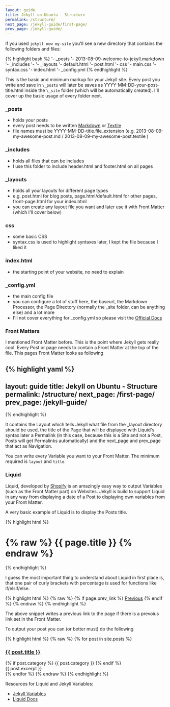 ```yaml
---
layout: guide
title: Jekyll on Ubuntu - Structure
permalink: /structure/
next_page: /jekyll-guide/first-page/
prev_page: /jekyll-guide/
---
```


If you used `jekyll new my-site` you'll see a new directory that contains the following folders and files:

{% highlight bash %}
'- \_posts
	'- 2013-08-09-welcome-to-jekyll.markdown 
'- \_includes
	'-
'- \_layouts
	'- default.html
	'- post.html
'- css
	'- main.css
	'- syntax.css
'- index.html
'- \_config.yml 
{% endhighlight %}

This is the basic and minimum markup for your Jekyll site. Every post you write and save in `\_posts` will later be saves as YYYY-MM-DD-your-post-title.html inside the `\_site` folder (which will be automatically created). I'll cover up the basic usage of every folder next.


### \_posts
- holds your posts
- every post needs to be written [Markdown](http://daringfireball.net/projects/markdown/) or [Textile](http://redcloth.org/textile)
- file names must be YYYY-MM-DD-title.file_extension (e.g. 2013-08-09-my-awesome-post.md / 2013-08-09-my-awesome-post.textile )


### \_includes
- holds all files that can be includes
- I use this folder to include header.html and footer.html on all pages


### \_layouts
- holds all your layouts for different page types
- e.g. post.html for blog posts, page.html/default.html for other pages, front-page.html for your index.html
- you can create any layout file you want and later use it with Front Matter (which I'll cover below)


### css
- some basic CSS
- syntax.css is used to highlight syntaxes later, I kept the file because I liked it


### index.html
- the starting point of your website, no need to explain


### \_config.yml
- the main config file
- you can configure a lot of stuff here, the baseurl, the Markdown Processor, the Page Directory (normally the \_site folder, can be anything else) and a lot more
- I'll not cover everything for \_config.yml so please visit the [Official Docs](http://jekyllrb.com/docs/configuration/)

### Front Matters

I mentioned Front Matter before. This is the point where Jekyll gets really cool. Every Post or page needs to contain a Front Matter at the top of the file. This pages Front Matter looks as following

{% highlight yaml %}
---
layout: guide
title: Jekyll on Ubuntu - Structure
permalink: /structure/
next_page: /first-page/
prev_page: /jekyll-guide/
---
{% endhighlight %}

It contains the Layout which tells Jekyll what file from the \_layout directory should be used, the title of the Page that will be displayed with Liquid's syntax later a Permalink (in this case, because this is a Site and not a Post, Posts will get Permalinks automatically) and the next_page and prev_page that act as Navigation.

You can write every Variable you want to your Front Matter. The minimum required is `layout` and `title`.

### Liquid

Liquid, developed by [Shopify](http://wiki.shopify.com/Liquid) is an amazingly easy way to output Variables (such as the Front Matter part) on Websites. Jekyll is build to support Liquid in any way from displaying a date of a Post to displaying own variables from your Front Matter.

A very basic example of Liquid is to display the Posts title.

{% highlight html %}
<h1> {% raw %} {{ page.title }} {% endraw %} </h1>
{% endhighlight %}

I guess the most important thing to understand about Liquid in first place is, that one pair of curly brackets with percentage is used for functions like if/elsif/else. 

{% highlight html %}
{% raw %} {% if page.prev_link %} <a href="{ { page.prev_link } }">Previous</a> {% endif %} {% endraw %}
{% endhighlight %}

The above snippet writes a previous link to the page if there is a prevoius link set in the Front Matter.

To output your post you can (or better must) do the following

{% highlight html %}
{% raw %}
{% for post in site.posts %}
<article class="single-post">
    <h3><a href="{{post.url}}">{{ post.title }}</a></h3>
    {% if post.category %} 
        <span class="single-post__category">{{ post.category }}</span>
   {% endif %}
   <section class="post__body">
		{{ post.excerpt }}
    </section>
</article>
{% endfor %}
{% endraw %}
{% endhighlight %}

Resources for Liquid and Jekyll Variables:   
- [Jekyll Variables](http://jekyllrb.com/docs/variables/)
- [Liquid Docs](http://wiki.shopify.com/Liquid)
